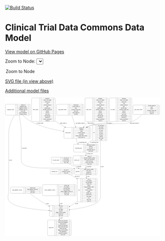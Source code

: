 <link rel='stylesheet' href="assets/style.css">
<link rel='stylesheet' href="https://unpkg.com/leaflet@1.5.1/dist/leaflet.css" integrity="sha512-xwE/Az9zrjBIphAcBb3F6JVqxf46+CDLwfLMHloNu6KEQCAWi6HcDUbeOfBIptF7tcCzusKFjFw2yuvEpDL9wQ==" crossorigin="">
<script type="text/javascript" src="https://code.jquery.com/jquery-3.2.1.min.js"></script>
<script type="text/javascript"  src="https://unpkg.com/leaflet@1.5.1/dist/leaflet.js"></script>
<script type="text/javascript" src="assets/actions.js"></script>

[![Build Status](https://travis-ci.org/CBIIT/ctdc-model.svg?branch=master)](https://travis-ci.org/CBIIT/ctdc-model)

# Clinical Trial Data Commons Data Model

[View model on GitHub Pages](https://cbiit.github.io/ctdc-model/)




Zoom to Node: <select id="node_select">
  <option value="">Zoom to Node</option>
</select>
<div id="model"></div>

<p>
<a href="./model-desc/ctdc-model.svg">SVG file (in view above)</a>
<p>
<a href="./model-desc">Additional model files</a>
<div id='graph' style='display:off;'>
<svg width="2277pt" height="2029pt"
 viewBox="0.00 0.00 2277.00 2029.00" xmlns="http://www.w3.org/2000/svg" xmlns:xlink="http://www.w3.org/1999/xlink">
<g id="graph0" class="graph" transform="scale(1 1) rotate(0) translate(4 2025)">
<title>Perl</title>
<polygon fill="#ffffff" stroke="transparent" points="-4,4 -4,-2025 2273,-2025 2273,4 -4,4"/>
<!-- case -->
<g id="node1" class="node">
<title>case</title>
<path fill="none" stroke="#000000" d="M1070.5,-495.5C1070.5,-495.5 1338.5,-495.5 1338.5,-495.5 1344.5,-495.5 1350.5,-501.5 1350.5,-507.5 1350.5,-507.5 1350.5,-828.5 1350.5,-828.5 1350.5,-834.5 1344.5,-840.5 1338.5,-840.5 1338.5,-840.5 1070.5,-840.5 1070.5,-840.5 1064.5,-840.5 1058.5,-834.5 1058.5,-828.5 1058.5,-828.5 1058.5,-507.5 1058.5,-507.5 1058.5,-501.5 1064.5,-495.5 1070.5,-495.5"/>
<text text-anchor="middle" x="1083" y="-664.3" font-family="Times,serif" font-size="14.00" fill="#000000">case</text>
<polyline fill="none" stroke="#000000" points="1107.5,-495.5 1107.5,-840.5 "/>
<text text-anchor="middle" x="1118" y="-664.3" font-family="Times,serif" font-size="14.00" fill="#000000"> </text>
<polyline fill="none" stroke="#000000" points="1128.5,-495.5 1128.5,-840.5 "/>
<text text-anchor="middle" x="1229" y="-825.3" font-family="Times,serif" font-size="14.00" fill="#000000">case_id</text>
<polyline fill="none" stroke="#000000" points="1128.5,-817.5 1329.5,-817.5 "/>
<text text-anchor="middle" x="1229" y="-802.3" font-family="Times,serif" font-size="14.00" fill="#000000">ctep_category</text>
<polyline fill="none" stroke="#000000" points="1128.5,-794.5 1329.5,-794.5 "/>
<text text-anchor="middle" x="1229" y="-779.3" font-family="Times,serif" font-size="14.00" fill="#000000">ctep_subcategory</text>
<polyline fill="none" stroke="#000000" points="1128.5,-771.5 1329.5,-771.5 "/>
<text text-anchor="middle" x="1229" y="-756.3" font-family="Times,serif" font-size="14.00" fill="#000000">current_step</text>
<polyline fill="none" stroke="#000000" points="1128.5,-748.5 1329.5,-748.5 "/>
<text text-anchor="middle" x="1229" y="-733.3" font-family="Times,serif" font-size="14.00" fill="#000000">disease</text>
<polyline fill="none" stroke="#000000" points="1128.5,-725.5 1329.5,-725.5 "/>
<text text-anchor="middle" x="1229" y="-710.3" font-family="Times,serif" font-size="14.00" fill="#000000">ecog_performance_status</text>
<polyline fill="none" stroke="#000000" points="1128.5,-702.5 1329.5,-702.5 "/>
<text text-anchor="middle" x="1229" y="-687.3" font-family="Times,serif" font-size="14.00" fill="#000000">ethnicity</text>
<polyline fill="none" stroke="#000000" points="1128.5,-679.5 1329.5,-679.5 "/>
<text text-anchor="middle" x="1229" y="-664.3" font-family="Times,serif" font-size="14.00" fill="#000000">extent_of_disease</text>
<polyline fill="none" stroke="#000000" points="1128.5,-656.5 1329.5,-656.5 "/>
<text text-anchor="middle" x="1229" y="-641.3" font-family="Times,serif" font-size="14.00" fill="#000000">gender</text>
<polyline fill="none" stroke="#000000" points="1128.5,-633.5 1329.5,-633.5 "/>
<text text-anchor="middle" x="1229" y="-618.3" font-family="Times,serif" font-size="14.00" fill="#000000">meddra_code</text>
<polyline fill="none" stroke="#000000" points="1128.5,-610.5 1329.5,-610.5 "/>
<text text-anchor="middle" x="1229" y="-595.3" font-family="Times,serif" font-size="14.00" fill="#000000">patient_status</text>
<polyline fill="none" stroke="#000000" points="1128.5,-587.5 1329.5,-587.5 "/>
<text text-anchor="middle" x="1229" y="-572.3" font-family="Times,serif" font-size="14.00" fill="#000000">prior_drugs</text>
<polyline fill="none" stroke="#000000" points="1128.5,-564.5 1329.5,-564.5 "/>
<text text-anchor="middle" x="1229" y="-549.3" font-family="Times,serif" font-size="14.00" fill="#000000">race</text>
<polyline fill="none" stroke="#000000" points="1128.5,-541.5 1329.5,-541.5 "/>
<text text-anchor="middle" x="1229" y="-526.3" font-family="Times,serif" font-size="14.00" fill="#000000">show_node</text>
<polyline fill="none" stroke="#000000" points="1128.5,-518.5 1329.5,-518.5 "/>
<text text-anchor="middle" x="1229" y="-503.3" font-family="Times,serif" font-size="14.00" fill="#000000">source_id</text>
<polyline fill="none" stroke="#000000" points="1329.5,-495.5 1329.5,-840.5 "/>
<text text-anchor="middle" x="1340" y="-664.3" font-family="Times,serif" font-size="14.00" fill="#000000"> </text>
</g>
<!-- arm -->
<g id="node11" class="node">
<title>arm</title>
<path fill="none" stroke="#000000" d="M661.5,-282.5C661.5,-282.5 925.5,-282.5 925.5,-282.5 931.5,-282.5 937.5,-288.5 937.5,-294.5 937.5,-294.5 937.5,-431.5 937.5,-431.5 937.5,-437.5 931.5,-443.5 925.5,-443.5 925.5,-443.5 661.5,-443.5 661.5,-443.5 655.5,-443.5 649.5,-437.5 649.5,-431.5 649.5,-431.5 649.5,-294.5 649.5,-294.5 649.5,-288.5 655.5,-282.5 661.5,-282.5"/>
<text text-anchor="middle" x="672" y="-359.3" font-family="Times,serif" font-size="14.00" fill="#000000">arm</text>
<polyline fill="none" stroke="#000000" points="694.5,-282.5 694.5,-443.5 "/>
<text text-anchor="middle" x="705" y="-359.3" font-family="Times,serif" font-size="14.00" fill="#000000"> </text>
<polyline fill="none" stroke="#000000" points="715.5,-282.5 715.5,-443.5 "/>
<text text-anchor="middle" x="816" y="-428.3" font-family="Times,serif" font-size="14.00" fill="#000000">arm_drug</text>
<polyline fill="none" stroke="#000000" points="715.5,-420.5 916.5,-420.5 "/>
<text text-anchor="middle" x="816" y="-405.3" font-family="Times,serif" font-size="14.00" fill="#000000">arm_id</text>
<polyline fill="none" stroke="#000000" points="715.5,-397.5 916.5,-397.5 "/>
<text text-anchor="middle" x="816" y="-382.3" font-family="Times,serif" font-size="14.00" fill="#000000">arm_target</text>
<polyline fill="none" stroke="#000000" points="715.5,-374.5 916.5,-374.5 "/>
<text text-anchor="middle" x="816" y="-359.3" font-family="Times,serif" font-size="14.00" fill="#000000">arm_title</text>
<polyline fill="none" stroke="#000000" points="715.5,-351.5 916.5,-351.5 "/>
<text text-anchor="middle" x="816" y="-336.3" font-family="Times,serif" font-size="14.00" fill="#000000">dbgap_accession_number</text>
<polyline fill="none" stroke="#000000" points="715.5,-328.5 916.5,-328.5 "/>
<text text-anchor="middle" x="816" y="-313.3" font-family="Times,serif" font-size="14.00" fill="#000000">pubmed_id</text>
<polyline fill="none" stroke="#000000" points="715.5,-305.5 916.5,-305.5 "/>
<text text-anchor="middle" x="816" y="-290.3" font-family="Times,serif" font-size="14.00" fill="#000000">show_node</text>
<polyline fill="none" stroke="#000000" points="916.5,-282.5 916.5,-443.5 "/>
<text text-anchor="middle" x="927" y="-359.3" font-family="Times,serif" font-size="14.00" fill="#000000"> </text>
</g>
<!-- case&#45;&gt;arm -->
<g id="edge15" class="edge">
<title>case&#45;&gt;arm</title>
<path fill="none" stroke="#000000" d="M1058.0643,-502.6168C1054.8909,-500.0131 1051.7015,-497.4711 1048.5,-495 1017.4864,-471.0619 981.4825,-449.3812 946.475,-430.8279"/>
<polygon fill="#000000" stroke="#000000" points="948.0823,-427.7187 937.5999,-426.1789 944.8341,-433.9195 948.0823,-427.7187"/>
<text text-anchor="middle" x="1047.5" y="-465.8" font-family="Times,serif" font-size="14.00" fill="#000000">of_arm</text>
</g>
<!-- gene_fusion_variant -->
<g id="node2" class="node">
<title>gene_fusion_variant</title>
<path fill="none" stroke="#000000" d="M1890,-1779C1890,-1779 2257,-1779 2257,-1779 2263,-1779 2269,-1785 2269,-1791 2269,-1791 2269,-1905 2269,-1905 2269,-1911 2263,-1917 2257,-1917 2257,-1917 1890,-1917 1890,-1917 1884,-1917 1878,-1911 1878,-1905 1878,-1905 1878,-1791 1878,-1791 1878,-1785 1884,-1779 1890,-1779"/>
<text text-anchor="middle" x="1958.5" y="-1844.3" font-family="Times,serif" font-size="14.00" fill="#000000">gene_fusion_variant</text>
<polyline fill="none" stroke="#000000" points="2039,-1779 2039,-1917 "/>
<text text-anchor="middle" x="2049.5" y="-1844.3" font-family="Times,serif" font-size="14.00" fill="#000000"> </text>
<polyline fill="none" stroke="#000000" points="2060,-1779 2060,-1917 "/>
<text text-anchor="middle" x="2154" y="-1901.8" font-family="Times,serif" font-size="14.00" fill="#000000">external_variant_id</text>
<polyline fill="none" stroke="#000000" points="2060,-1894 2248,-1894 "/>
<text text-anchor="middle" x="2154" y="-1878.8" font-family="Times,serif" font-size="14.00" fill="#000000">gene1</text>
<polyline fill="none" stroke="#000000" points="2060,-1871 2248,-1871 "/>
<text text-anchor="middle" x="2154" y="-1855.8" font-family="Times,serif" font-size="14.00" fill="#000000">gene2</text>
<polyline fill="none" stroke="#000000" points="2060,-1848 2248,-1848 "/>
<text text-anchor="middle" x="2154" y="-1832.8" font-family="Times,serif" font-size="14.00" fill="#000000">oncomine_variant_class</text>
<polyline fill="none" stroke="#000000" points="2060,-1825 2248,-1825 "/>
<text text-anchor="middle" x="2154" y="-1809.8" font-family="Times,serif" font-size="14.00" fill="#000000">show_node</text>
<polyline fill="none" stroke="#000000" points="2060,-1802 2248,-1802 "/>
<text text-anchor="middle" x="2154" y="-1786.8" font-family="Times,serif" font-size="14.00" fill="#000000">variant_id</text>
<polyline fill="none" stroke="#000000" points="2248,-1779 2248,-1917 "/>
<text text-anchor="middle" x="2258.5" y="-1844.3" font-family="Times,serif" font-size="14.00" fill="#000000"> </text>
</g>
<!-- variant_report -->
<g id="node9" class="node">
<title>variant_report</title>
<path fill="none" stroke="#000000" d="M872.5,-1428C872.5,-1428 1244.5,-1428 1244.5,-1428 1250.5,-1428 1256.5,-1434 1256.5,-1440 1256.5,-1440 1256.5,-1577 1256.5,-1577 1256.5,-1583 1250.5,-1589 1244.5,-1589 1244.5,-1589 872.5,-1589 872.5,-1589 866.5,-1589 860.5,-1583 860.5,-1577 860.5,-1577 860.5,-1440 860.5,-1440 860.5,-1434 866.5,-1428 872.5,-1428"/>
<text text-anchor="middle" x="920.5" y="-1504.8" font-family="Times,serif" font-size="14.00" fill="#000000">variant_report</text>
<polyline fill="none" stroke="#000000" points="980.5,-1428 980.5,-1589 "/>
<text text-anchor="middle" x="991" y="-1504.8" font-family="Times,serif" font-size="14.00" fill="#000000"> </text>
<polyline fill="none" stroke="#000000" points="1001.5,-1428 1001.5,-1589 "/>
<text text-anchor="middle" x="1118.5" y="-1573.8" font-family="Times,serif" font-size="14.00" fill="#000000">analysis_id</text>
<polyline fill="none" stroke="#000000" points="1001.5,-1566 1235.5,-1566 "/>
<text text-anchor="middle" x="1118.5" y="-1550.8" font-family="Times,serif" font-size="14.00" fill="#000000">cellularity</text>
<polyline fill="none" stroke="#000000" points="1001.5,-1543 1235.5,-1543 "/>
<text text-anchor="middle" x="1118.5" y="-1527.8" font-family="Times,serif" font-size="14.00" fill="#000000">mapd</text>
<polyline fill="none" stroke="#000000" points="1001.5,-1520 1235.5,-1520 "/>
<text text-anchor="middle" x="1118.5" y="-1504.8" font-family="Times,serif" font-size="14.00" fill="#000000">reference_genome</text>
<polyline fill="none" stroke="#000000" points="1001.5,-1497 1235.5,-1497 "/>
<text text-anchor="middle" x="1118.5" y="-1481.8" font-family="Times,serif" font-size="14.00" fill="#000000">show_node</text>
<polyline fill="none" stroke="#000000" points="1001.5,-1474 1235.5,-1474 "/>
<text text-anchor="middle" x="1118.5" y="-1458.8" font-family="Times,serif" font-size="14.00" fill="#000000">torrent_variant_caller_version</text>
<polyline fill="none" stroke="#000000" points="1001.5,-1451 1235.5,-1451 "/>
<text text-anchor="middle" x="1118.5" y="-1435.8" font-family="Times,serif" font-size="14.00" fill="#000000">variant_report_id</text>
<polyline fill="none" stroke="#000000" points="1235.5,-1428 1235.5,-1589 "/>
<text text-anchor="middle" x="1246" y="-1504.8" font-family="Times,serif" font-size="14.00" fill="#000000"> </text>
</g>
<!-- gene_fusion_variant&#45;&gt;variant_report -->
<g id="edge18" class="edge">
<title>gene_fusion_variant&#45;&gt;variant_report</title>
<path fill="none" stroke="#000000" d="M2011.5873,-1778.822C1974.0539,-1741.592 1922.9906,-1698.5871 1868.5,-1675 1752.2901,-1624.6968 1711.6496,-1653.02 1585.5,-1642 1516.9779,-1636.0142 1342.7413,-1642.5256 1276.5,-1624 1250.1414,-1616.6283 1223.3585,-1605.7401 1198.0056,-1593.5503"/>
<polygon fill="#000000" stroke="#000000" points="1199.2529,-1590.2639 1188.7331,-1589.0045 1196.1715,-1596.5492 1199.2529,-1590.2639"/>
<text text-anchor="middle" x="1900.5" y="-1645.8" font-family="Times,serif" font-size="14.00" fill="#000000">gene_fusion_variant_of</text>
</g>
<!-- metastatic_site -->
<g id="node3" class="node">
<title>metastatic_site</title>
<path fill="none" stroke="#000000" d="M671.5,-904C671.5,-904 989.5,-904 989.5,-904 995.5,-904 1001.5,-910 1001.5,-916 1001.5,-916 1001.5,-961 1001.5,-961 1001.5,-967 995.5,-973 989.5,-973 989.5,-973 671.5,-973 671.5,-973 665.5,-973 659.5,-967 659.5,-961 659.5,-961 659.5,-916 659.5,-916 659.5,-910 665.5,-904 671.5,-904"/>
<text text-anchor="middle" x="723" y="-934.8" font-family="Times,serif" font-size="14.00" fill="#000000">metastatic_site</text>
<polyline fill="none" stroke="#000000" points="786.5,-904 786.5,-973 "/>
<text text-anchor="middle" x="797" y="-934.8" font-family="Times,serif" font-size="14.00" fill="#000000"> </text>
<polyline fill="none" stroke="#000000" points="807.5,-904 807.5,-973 "/>
<text text-anchor="middle" x="894" y="-957.8" font-family="Times,serif" font-size="14.00" fill="#000000">met_site_id</text>
<polyline fill="none" stroke="#000000" points="807.5,-950 980.5,-950 "/>
<text text-anchor="middle" x="894" y="-934.8" font-family="Times,serif" font-size="14.00" fill="#000000">metastatic_site_name</text>
<polyline fill="none" stroke="#000000" points="807.5,-927 980.5,-927 "/>
<text text-anchor="middle" x="894" y="-911.8" font-family="Times,serif" font-size="14.00" fill="#000000">show_node</text>
<polyline fill="none" stroke="#000000" points="980.5,-904 980.5,-973 "/>
<text text-anchor="middle" x="991" y="-934.8" font-family="Times,serif" font-size="14.00" fill="#000000"> </text>
</g>
<!-- metastatic_site&#45;&gt;case -->
<g id="edge4" class="edge">
<title>metastatic_site&#45;&gt;case</title>
<path fill="none" stroke="#000000" d="M930.7176,-903.9287C969.4734,-888.0076 1012.9578,-866.8487 1048.5,-841 1049.0111,-840.6283 1049.5217,-840.2547 1050.0319,-839.8793"/>
<polygon fill="#000000" stroke="#000000" points="1052.4052,-842.472 1058.2561,-833.6392 1048.1741,-836.8955 1052.4052,-842.472"/>
<text text-anchor="middle" x="1057" y="-862.8" font-family="Times,serif" font-size="14.00" fill="#000000">met_site_of</text>
</g>
<!-- drug_eligibility_criterion -->
<g id="node4" class="node">
<title>drug_eligibility_criterion</title>
<path fill="none" stroke="#000000" d="M88,-622C88,-622 517,-622 517,-622 523,-622 529,-628 529,-634 529,-634 529,-702 529,-702 529,-708 523,-714 517,-714 517,-714 88,-714 88,-714 82,-714 76,-708 76,-702 76,-702 76,-634 76,-634 76,-628 82,-622 88,-622"/>
<text text-anchor="middle" x="173.5" y="-664.3" font-family="Times,serif" font-size="14.00" fill="#000000">drug_eligibility_criterion</text>
<polyline fill="none" stroke="#000000" points="271,-622 271,-714 "/>
<text text-anchor="middle" x="281.5" y="-664.3" font-family="Times,serif" font-size="14.00" fill="#000000"> </text>
<polyline fill="none" stroke="#000000" points="292,-622 292,-714 "/>
<text text-anchor="middle" x="400" y="-698.8" font-family="Times,serif" font-size="14.00" fill="#000000">criterion_type</text>
<polyline fill="none" stroke="#000000" points="292,-691 508,-691 "/>
<text text-anchor="middle" x="400" y="-675.8" font-family="Times,serif" font-size="14.00" fill="#000000">drug_eligibility_criterion_id</text>
<polyline fill="none" stroke="#000000" points="292,-668 508,-668 "/>
<text text-anchor="middle" x="400" y="-652.8" font-family="Times,serif" font-size="14.00" fill="#000000">drug_name</text>
<polyline fill="none" stroke="#000000" points="292,-645 508,-645 "/>
<text text-anchor="middle" x="400" y="-629.8" font-family="Times,serif" font-size="14.00" fill="#000000">show_node</text>
<polyline fill="none" stroke="#000000" points="508,-622 508,-714 "/>
<text text-anchor="middle" x="518.5" y="-664.3" font-family="Times,serif" font-size="14.00" fill="#000000"> </text>
</g>
<!-- drug_eligibility_criterion&#45;&gt;arm -->
<g id="edge13" class="edge">
<title>drug_eligibility_criterion&#45;&gt;arm</title>
<path fill="none" stroke="#000000" d="M359.6132,-621.9727C406.126,-585.4784 474.2185,-534.2638 537.5,-495 569.9716,-474.8526 605.8695,-454.971 640.2544,-436.9918"/>
<polygon fill="#000000" stroke="#000000" points="642.1756,-439.9378 649.4327,-432.2186 638.9458,-433.7274 642.1756,-439.9378"/>
<text text-anchor="middle" x="617.5" y="-465.8" font-family="Times,serif" font-size="14.00" fill="#000000">of_arm</text>
</g>
<!-- disease_eligibility_criterion -->
<g id="node5" class="node">
<title>disease_eligibility_criterion</title>
<path fill="none" stroke="#000000" d="M559,-587.5C559,-587.5 1028,-587.5 1028,-587.5 1034,-587.5 1040,-593.5 1040,-599.5 1040,-599.5 1040,-736.5 1040,-736.5 1040,-742.5 1034,-748.5 1028,-748.5 1028,-748.5 559,-748.5 559,-748.5 553,-748.5 547,-742.5 547,-736.5 547,-736.5 547,-599.5 547,-599.5 547,-593.5 553,-587.5 559,-587.5"/>
<text text-anchor="middle" x="654.5" y="-664.3" font-family="Times,serif" font-size="14.00" fill="#000000">disease_eligibility_criterion</text>
<polyline fill="none" stroke="#000000" points="762,-587.5 762,-748.5 "/>
<text text-anchor="middle" x="772.5" y="-664.3" font-family="Times,serif" font-size="14.00" fill="#000000"> </text>
<polyline fill="none" stroke="#000000" points="783,-587.5 783,-748.5 "/>
<text text-anchor="middle" x="901" y="-733.3" font-family="Times,serif" font-size="14.00" fill="#000000">criterion_type</text>
<polyline fill="none" stroke="#000000" points="783,-725.5 1019,-725.5 "/>
<text text-anchor="middle" x="901" y="-710.3" font-family="Times,serif" font-size="14.00" fill="#000000">ctep_category</text>
<polyline fill="none" stroke="#000000" points="783,-702.5 1019,-702.5 "/>
<text text-anchor="middle" x="901" y="-687.3" font-family="Times,serif" font-size="14.00" fill="#000000">ctep_short_name</text>
<polyline fill="none" stroke="#000000" points="783,-679.5 1019,-679.5 "/>
<text text-anchor="middle" x="901" y="-664.3" font-family="Times,serif" font-size="14.00" fill="#000000">ctep_subcategory</text>
<polyline fill="none" stroke="#000000" points="783,-656.5 1019,-656.5 "/>
<text text-anchor="middle" x="901" y="-641.3" font-family="Times,serif" font-size="14.00" fill="#000000">disease_eligibility_criterion_id</text>
<polyline fill="none" stroke="#000000" points="783,-633.5 1019,-633.5 "/>
<text text-anchor="middle" x="901" y="-618.3" font-family="Times,serif" font-size="14.00" fill="#000000">meddra_code</text>
<polyline fill="none" stroke="#000000" points="783,-610.5 1019,-610.5 "/>
<text text-anchor="middle" x="901" y="-595.3" font-family="Times,serif" font-size="14.00" fill="#000000">show_node</text>
<polyline fill="none" stroke="#000000" points="1019,-587.5 1019,-748.5 "/>
<text text-anchor="middle" x="1029.5" y="-664.3" font-family="Times,serif" font-size="14.00" fill="#000000"> </text>
</g>
<!-- disease_eligibility_criterion&#45;&gt;arm -->
<g id="edge14" class="edge">
<title>disease_eligibility_criterion&#45;&gt;arm</title>
<path fill="none" stroke="#000000" d="M793.5,-587.4659C793.5,-546.3731 793.5,-496.2348 793.5,-453.7759"/>
<polygon fill="#000000" stroke="#000000" points="797.0001,-453.7209 793.5,-443.7209 790.0001,-453.721 797.0001,-453.7209"/>
<text text-anchor="middle" x="818.5" y="-465.8" font-family="Times,serif" font-size="14.00" fill="#000000">of_arm</text>
</g>
<!-- assignment_report -->
<g id="node6" class="node">
<title>assignment_report</title>
<path fill="none" stroke="#000000" d="M12,-1767.5C12,-1767.5 355,-1767.5 355,-1767.5 361,-1767.5 367,-1773.5 367,-1779.5 367,-1779.5 367,-1916.5 367,-1916.5 367,-1922.5 361,-1928.5 355,-1928.5 355,-1928.5 12,-1928.5 12,-1928.5 6,-1928.5 0,-1922.5 0,-1916.5 0,-1916.5 0,-1779.5 0,-1779.5 0,-1773.5 6,-1767.5 12,-1767.5"/>
<text text-anchor="middle" x="76" y="-1844.3" font-family="Times,serif" font-size="14.00" fill="#000000">assignment_report</text>
<polyline fill="none" stroke="#000000" points="152,-1767.5 152,-1928.5 "/>
<text text-anchor="middle" x="162.5" y="-1844.3" font-family="Times,serif" font-size="14.00" fill="#000000"> </text>
<polyline fill="none" stroke="#000000" points="173,-1767.5 173,-1928.5 "/>
<text text-anchor="middle" x="259.5" y="-1913.3" font-family="Times,serif" font-size="14.00" fill="#000000">analysis_id</text>
<polyline fill="none" stroke="#000000" points="173,-1905.5 346,-1905.5 "/>
<text text-anchor="middle" x="259.5" y="-1890.3" font-family="Times,serif" font-size="14.00" fill="#000000">assignment_logic</text>
<polyline fill="none" stroke="#000000" points="173,-1882.5 346,-1882.5 "/>
<text text-anchor="middle" x="259.5" y="-1867.3" font-family="Times,serif" font-size="14.00" fill="#000000">assignment_outcome</text>
<polyline fill="none" stroke="#000000" points="173,-1859.5 346,-1859.5 "/>
<text text-anchor="middle" x="259.5" y="-1844.3" font-family="Times,serif" font-size="14.00" fill="#000000">assignment_report_id</text>
<polyline fill="none" stroke="#000000" points="173,-1836.5 346,-1836.5 "/>
<text text-anchor="middle" x="259.5" y="-1821.3" font-family="Times,serif" font-size="14.00" fill="#000000">show_node</text>
<polyline fill="none" stroke="#000000" points="173,-1813.5 346,-1813.5 "/>
<text text-anchor="middle" x="259.5" y="-1798.3" font-family="Times,serif" font-size="14.00" fill="#000000">step_at_assignment</text>
<polyline fill="none" stroke="#000000" points="173,-1790.5 346,-1790.5 "/>
<text text-anchor="middle" x="259.5" y="-1775.3" font-family="Times,serif" font-size="14.00" fill="#000000">treatment_outcome</text>
<polyline fill="none" stroke="#000000" points="346,-1767.5 346,-1928.5 "/>
<text text-anchor="middle" x="356.5" y="-1844.3" font-family="Times,serif" font-size="14.00" fill="#000000"> </text>
</g>
<!-- assignment_report&#45;&gt;variant_report -->
<g id="edge20" class="edge">
<title>assignment_report&#45;&gt;variant_report</title>
<path fill="none" stroke="#000000" d="M256.1332,-1767.23C289.7831,-1734.2308 332.1167,-1698.3966 376.5,-1675 524.5642,-1596.9483 710.0317,-1554.7233 850.1648,-1532.3481"/>
<polygon fill="#000000" stroke="#000000" points="850.8414,-1535.7847 860.1749,-1530.7711 849.752,-1528.87 850.8414,-1535.7847"/>
<text text-anchor="middle" x="508" y="-1645.8" font-family="Times,serif" font-size="14.00" fill="#000000">of_variant_report</text>
</g>
<!-- assignment_report&#45;&gt;arm -->
<g id="edge16" class="edge">
<title>assignment_report&#45;&gt;arm</title>
<path fill="none" stroke="#000000" d="M131.4986,-1767.4972C93.4685,-1700.8449 48.5,-1602.2177 48.5,-1508.5 48.5,-1508.5 48.5,-1508.5 48.5,-668 48.5,-590.696 13.9522,-551.6977 66.5,-495 142.1533,-413.372 449.2554,-381.7562 639.2906,-369.8572"/>
<polygon fill="#000000" stroke="#000000" points="639.6104,-373.3442 649.3768,-369.2372 639.1809,-366.3574 639.6104,-373.3442"/>
<text text-anchor="middle" x="73.5" y="-1101.8" font-family="Times,serif" font-size="14.00" fill="#000000">of_arm</text>
</g>
<!-- specimen -->
<g id="node14" class="node">
<title>specimen</title>
<path fill="none" stroke="#000000" d="M1031.5,-892.5C1031.5,-892.5 1335.5,-892.5 1335.5,-892.5 1341.5,-892.5 1347.5,-898.5 1347.5,-904.5 1347.5,-904.5 1347.5,-972.5 1347.5,-972.5 1347.5,-978.5 1341.5,-984.5 1335.5,-984.5 1335.5,-984.5 1031.5,-984.5 1031.5,-984.5 1025.5,-984.5 1019.5,-978.5 1019.5,-972.5 1019.5,-972.5 1019.5,-904.5 1019.5,-904.5 1019.5,-898.5 1025.5,-892.5 1031.5,-892.5"/>
<text text-anchor="middle" x="1062" y="-934.8" font-family="Times,serif" font-size="14.00" fill="#000000">specimen</text>
<polyline fill="none" stroke="#000000" points="1104.5,-892.5 1104.5,-984.5 "/>
<text text-anchor="middle" x="1115" y="-934.8" font-family="Times,serif" font-size="14.00" fill="#000000"> </text>
<polyline fill="none" stroke="#000000" points="1125.5,-892.5 1125.5,-984.5 "/>
<text text-anchor="middle" x="1226" y="-969.3" font-family="Times,serif" font-size="14.00" fill="#000000">biopsy_sequence_number</text>
<polyline fill="none" stroke="#000000" points="1125.5,-961.5 1326.5,-961.5 "/>
<text text-anchor="middle" x="1226" y="-946.3" font-family="Times,serif" font-size="14.00" fill="#000000">show_node</text>
<polyline fill="none" stroke="#000000" points="1125.5,-938.5 1326.5,-938.5 "/>
<text text-anchor="middle" x="1226" y="-923.3" font-family="Times,serif" font-size="14.00" fill="#000000">specimen_id</text>
<polyline fill="none" stroke="#000000" points="1125.5,-915.5 1326.5,-915.5 "/>
<text text-anchor="middle" x="1226" y="-900.3" font-family="Times,serif" font-size="14.00" fill="#000000">specimen_type</text>
<polyline fill="none" stroke="#000000" points="1326.5,-892.5 1326.5,-984.5 "/>
<text text-anchor="middle" x="1337" y="-934.8" font-family="Times,serif" font-size="14.00" fill="#000000"> </text>
</g>
<!-- assignment_report&#45;&gt;specimen -->
<g id="edge1" class="edge">
<title>assignment_report&#45;&gt;specimen</title>
<path fill="none" stroke="#000000" d="M201.8155,-1767.185C215.7332,-1698.6951 232.5,-1597.6787 232.5,-1508.5 232.5,-1508.5 232.5,-1508.5 232.5,-1105.5 232.5,-933.625 818.0594,-1017.4754 1009.3593,-984.9995"/>
<polygon fill="#000000" stroke="#000000" points="1010.0618,-988.4288 1019.2436,-983.1424 1008.7692,-981.5492 1010.0618,-988.4288"/>
<text text-anchor="middle" x="277.5" y="-1280.3" font-family="Times,serif" font-size="14.00" fill="#000000">of_specimen</text>
</g>
<!-- delins_variant -->
<g id="node7" class="node">
<title>delins_variant</title>
<path fill="none" stroke="#000000" d="M397.5,-1675.5C397.5,-1675.5 721.5,-1675.5 721.5,-1675.5 727.5,-1675.5 733.5,-1681.5 733.5,-1687.5 733.5,-1687.5 733.5,-2008.5 733.5,-2008.5 733.5,-2014.5 727.5,-2020.5 721.5,-2020.5 721.5,-2020.5 397.5,-2020.5 397.5,-2020.5 391.5,-2020.5 385.5,-2014.5 385.5,-2008.5 385.5,-2008.5 385.5,-1687.5 385.5,-1687.5 385.5,-1681.5 391.5,-1675.5 397.5,-1675.5"/>
<text text-anchor="middle" x="444.5" y="-1844.3" font-family="Times,serif" font-size="14.00" fill="#000000">delins_variant</text>
<polyline fill="none" stroke="#000000" points="503.5,-1675.5 503.5,-2020.5 "/>
<text text-anchor="middle" x="514" y="-1844.3" font-family="Times,serif" font-size="14.00" fill="#000000"> </text>
<polyline fill="none" stroke="#000000" points="524.5,-1675.5 524.5,-2020.5 "/>
<text text-anchor="middle" x="618.5" y="-2005.3" font-family="Times,serif" font-size="14.00" fill="#000000">alternative</text>
<polyline fill="none" stroke="#000000" points="524.5,-1997.5 712.5,-1997.5 "/>
<text text-anchor="middle" x="618.5" y="-1982.3" font-family="Times,serif" font-size="14.00" fill="#000000">amino_acid_change</text>
<polyline fill="none" stroke="#000000" points="524.5,-1974.5 712.5,-1974.5 "/>
<text text-anchor="middle" x="618.5" y="-1959.3" font-family="Times,serif" font-size="14.00" fill="#000000">chromosome</text>
<polyline fill="none" stroke="#000000" points="524.5,-1951.5 712.5,-1951.5 "/>
<text text-anchor="middle" x="618.5" y="-1936.3" font-family="Times,serif" font-size="14.00" fill="#000000">exon</text>
<polyline fill="none" stroke="#000000" points="524.5,-1928.5 712.5,-1928.5 "/>
<text text-anchor="middle" x="618.5" y="-1913.3" font-family="Times,serif" font-size="14.00" fill="#000000">external_variant_id</text>
<polyline fill="none" stroke="#000000" points="524.5,-1905.5 712.5,-1905.5 "/>
<text text-anchor="middle" x="618.5" y="-1890.3" font-family="Times,serif" font-size="14.00" fill="#000000">gene</text>
<polyline fill="none" stroke="#000000" points="524.5,-1882.5 712.5,-1882.5 "/>
<text text-anchor="middle" x="618.5" y="-1867.3" font-family="Times,serif" font-size="14.00" fill="#000000">genomic_hgvs</text>
<polyline fill="none" stroke="#000000" points="524.5,-1859.5 712.5,-1859.5 "/>
<text text-anchor="middle" x="618.5" y="-1844.3" font-family="Times,serif" font-size="14.00" fill="#000000">oncomine_variant_class</text>
<polyline fill="none" stroke="#000000" points="524.5,-1836.5 712.5,-1836.5 "/>
<text text-anchor="middle" x="618.5" y="-1821.3" font-family="Times,serif" font-size="14.00" fill="#000000">position</text>
<polyline fill="none" stroke="#000000" points="524.5,-1813.5 712.5,-1813.5 "/>
<text text-anchor="middle" x="618.5" y="-1798.3" font-family="Times,serif" font-size="14.00" fill="#000000">reference</text>
<polyline fill="none" stroke="#000000" points="524.5,-1790.5 712.5,-1790.5 "/>
<text text-anchor="middle" x="618.5" y="-1775.3" font-family="Times,serif" font-size="14.00" fill="#000000">show_node</text>
<polyline fill="none" stroke="#000000" points="524.5,-1767.5 712.5,-1767.5 "/>
<text text-anchor="middle" x="618.5" y="-1752.3" font-family="Times,serif" font-size="14.00" fill="#000000">transcript_hgvs</text>
<polyline fill="none" stroke="#000000" points="524.5,-1744.5 712.5,-1744.5 "/>
<text text-anchor="middle" x="618.5" y="-1729.3" font-family="Times,serif" font-size="14.00" fill="#000000">transcript_id</text>
<polyline fill="none" stroke="#000000" points="524.5,-1721.5 712.5,-1721.5 "/>
<text text-anchor="middle" x="618.5" y="-1706.3" font-family="Times,serif" font-size="14.00" fill="#000000">variant_classification</text>
<polyline fill="none" stroke="#000000" points="524.5,-1698.5 712.5,-1698.5 "/>
<text text-anchor="middle" x="618.5" y="-1683.3" font-family="Times,serif" font-size="14.00" fill="#000000">variant_id</text>
<polyline fill="none" stroke="#000000" points="712.5,-1675.5 712.5,-2020.5 "/>
<text text-anchor="middle" x="723" y="-1844.3" font-family="Times,serif" font-size="14.00" fill="#000000"> </text>
</g>
<!-- delins_variant&#45;&gt;variant_report -->
<g id="edge12" class="edge">
<title>delins_variant&#45;&gt;variant_report</title>
<path fill="none" stroke="#000000" d="M733.7004,-1681.4253C736.6325,-1679.2425 739.5668,-1677.0991 742.5,-1675 783.7489,-1645.4819 830.8995,-1617.8286 875.969,-1593.862"/>
<polygon fill="#000000" stroke="#000000" points="877.7441,-1596.8827 884.9528,-1589.1184 874.4755,-1590.6926 877.7441,-1596.8827"/>
<text text-anchor="middle" x="853" y="-1645.8" font-family="Times,serif" font-size="14.00" fill="#000000">delins_variant_of</text>
</g>
<!-- ihc_assay_report -->
<g id="node8" class="node">
<title>ihc_assay_report</title>
<path fill="none" stroke="#000000" d="M687,-1059.5C687,-1059.5 966,-1059.5 966,-1059.5 972,-1059.5 978,-1065.5 978,-1071.5 978,-1071.5 978,-1139.5 978,-1139.5 978,-1145.5 972,-1151.5 966,-1151.5 966,-1151.5 687,-1151.5 687,-1151.5 681,-1151.5 675,-1145.5 675,-1139.5 675,-1139.5 675,-1071.5 675,-1071.5 675,-1065.5 681,-1059.5 687,-1059.5"/>
<text text-anchor="middle" x="744" y="-1101.8" font-family="Times,serif" font-size="14.00" fill="#000000">ihc_assay_report</text>
<polyline fill="none" stroke="#000000" points="813,-1059.5 813,-1151.5 "/>
<text text-anchor="middle" x="823.5" y="-1101.8" font-family="Times,serif" font-size="14.00" fill="#000000"> </text>
<polyline fill="none" stroke="#000000" points="834,-1059.5 834,-1151.5 "/>
<text text-anchor="middle" x="895.5" y="-1136.3" font-family="Times,serif" font-size="14.00" fill="#000000">ihc_assay_id</text>
<polyline fill="none" stroke="#000000" points="834,-1128.5 957,-1128.5 "/>
<text text-anchor="middle" x="895.5" y="-1113.3" font-family="Times,serif" font-size="14.00" fill="#000000">ihc_test_gene</text>
<polyline fill="none" stroke="#000000" points="834,-1105.5 957,-1105.5 "/>
<text text-anchor="middle" x="895.5" y="-1090.3" font-family="Times,serif" font-size="14.00" fill="#000000">ihc_test_result</text>
<polyline fill="none" stroke="#000000" points="834,-1082.5 957,-1082.5 "/>
<text text-anchor="middle" x="895.5" y="-1067.3" font-family="Times,serif" font-size="14.00" fill="#000000">show_node</text>
<polyline fill="none" stroke="#000000" points="957,-1059.5 957,-1151.5 "/>
<text text-anchor="middle" x="967.5" y="-1101.8" font-family="Times,serif" font-size="14.00" fill="#000000"> </text>
</g>
<!-- ihc_assay_report&#45;&gt;specimen -->
<g id="edge2" class="edge">
<title>ihc_assay_report&#45;&gt;specimen</title>
<path fill="none" stroke="#000000" d="M924.9969,-1059.4244C971.8214,-1037.5205 1027.9067,-1011.2845 1075.8513,-988.8567"/>
<polygon fill="#000000" stroke="#000000" points="1077.4403,-991.9775 1085.0152,-984.5699 1074.4742,-985.6369 1077.4403,-991.9775"/>
<text text-anchor="middle" x="1081.5" y="-1006.8" font-family="Times,serif" font-size="14.00" fill="#000000">of_specimen</text>
</g>
<!-- sequencing_assay -->
<g id="node17" class="node">
<title>sequencing_assay</title>
<path fill="none" stroke="#000000" d="M1015,-1226.5C1015,-1226.5 1352,-1226.5 1352,-1226.5 1358,-1226.5 1364,-1232.5 1364,-1238.5 1364,-1238.5 1364,-1329.5 1364,-1329.5 1364,-1335.5 1358,-1341.5 1352,-1341.5 1352,-1341.5 1015,-1341.5 1015,-1341.5 1009,-1341.5 1003,-1335.5 1003,-1329.5 1003,-1329.5 1003,-1238.5 1003,-1238.5 1003,-1232.5 1009,-1226.5 1015,-1226.5"/>
<text text-anchor="middle" x="1076" y="-1280.3" font-family="Times,serif" font-size="14.00" fill="#000000">sequencing_assay</text>
<polyline fill="none" stroke="#000000" points="1149,-1226.5 1149,-1341.5 "/>
<text text-anchor="middle" x="1159.5" y="-1280.3" font-family="Times,serif" font-size="14.00" fill="#000000"> </text>
<polyline fill="none" stroke="#000000" points="1170,-1226.5 1170,-1341.5 "/>
<text text-anchor="middle" x="1256.5" y="-1326.3" font-family="Times,serif" font-size="14.00" fill="#000000">experimental_method</text>
<polyline fill="none" stroke="#000000" points="1170,-1318.5 1343,-1318.5 "/>
<text text-anchor="middle" x="1256.5" y="-1303.3" font-family="Times,serif" font-size="14.00" fill="#000000">platform</text>
<polyline fill="none" stroke="#000000" points="1170,-1295.5 1343,-1295.5 "/>
<text text-anchor="middle" x="1256.5" y="-1280.3" font-family="Times,serif" font-size="14.00" fill="#000000">qc_result</text>
<polyline fill="none" stroke="#000000" points="1170,-1272.5 1343,-1272.5 "/>
<text text-anchor="middle" x="1256.5" y="-1257.3" font-family="Times,serif" font-size="14.00" fill="#000000">sequencing_assay_id</text>
<polyline fill="none" stroke="#000000" points="1170,-1249.5 1343,-1249.5 "/>
<text text-anchor="middle" x="1256.5" y="-1234.3" font-family="Times,serif" font-size="14.00" fill="#000000">show_node</text>
<polyline fill="none" stroke="#000000" points="1343,-1226.5 1343,-1341.5 "/>
<text text-anchor="middle" x="1353.5" y="-1280.3" font-family="Times,serif" font-size="14.00" fill="#000000"> </text>
</g>
<!-- variant_report&#45;&gt;sequencing_assay -->
<g id="edge11" class="edge">
<title>variant_report&#45;&gt;sequencing_assay</title>
<path fill="none" stroke="#000000" d="M1044.8295,-1427.6466C1044.5854,-1404.5603 1048.0949,-1380.2072 1059.5,-1360 1061.5361,-1356.3924 1063.8206,-1352.9351 1066.3131,-1349.6236"/>
<polygon fill="#000000" stroke="#000000" points="1069.2088,-1351.6156 1072.9147,-1341.69 1063.828,-1347.1382 1069.2088,-1351.6156"/>
<text text-anchor="middle" x="1135" y="-1363.8" font-family="Times,serif" font-size="14.00" fill="#000000">of_sequencing_assay</text>
</g>
<!-- copy_number_variant -->
<g id="node10" class="node">
<title>copy_number_variant</title>
<path fill="none" stroke="#000000" d="M763.5,-1767.5C763.5,-1767.5 1141.5,-1767.5 1141.5,-1767.5 1147.5,-1767.5 1153.5,-1773.5 1153.5,-1779.5 1153.5,-1779.5 1153.5,-1916.5 1153.5,-1916.5 1153.5,-1922.5 1147.5,-1928.5 1141.5,-1928.5 1141.5,-1928.5 763.5,-1928.5 763.5,-1928.5 757.5,-1928.5 751.5,-1922.5 751.5,-1916.5 751.5,-1916.5 751.5,-1779.5 751.5,-1779.5 751.5,-1773.5 757.5,-1767.5 763.5,-1767.5"/>
<text text-anchor="middle" x="837.5" y="-1844.3" font-family="Times,serif" font-size="14.00" fill="#000000">copy_number_variant</text>
<polyline fill="none" stroke="#000000" points="923.5,-1767.5 923.5,-1928.5 "/>
<text text-anchor="middle" x="934" y="-1844.3" font-family="Times,serif" font-size="14.00" fill="#000000"> </text>
<polyline fill="none" stroke="#000000" points="944.5,-1767.5 944.5,-1928.5 "/>
<text text-anchor="middle" x="1038.5" y="-1913.3" font-family="Times,serif" font-size="14.00" fill="#000000">chromosome</text>
<polyline fill="none" stroke="#000000" points="944.5,-1905.5 1132.5,-1905.5 "/>
<text text-anchor="middle" x="1038.5" y="-1890.3" font-family="Times,serif" font-size="14.00" fill="#000000">external_variant_id</text>
<polyline fill="none" stroke="#000000" points="944.5,-1882.5 1132.5,-1882.5 "/>
<text text-anchor="middle" x="1038.5" y="-1867.3" font-family="Times,serif" font-size="14.00" fill="#000000">gene</text>
<polyline fill="none" stroke="#000000" points="944.5,-1859.5 1132.5,-1859.5 "/>
<text text-anchor="middle" x="1038.5" y="-1844.3" font-family="Times,serif" font-size="14.00" fill="#000000">oncomine_variant_class</text>
<polyline fill="none" stroke="#000000" points="944.5,-1836.5 1132.5,-1836.5 "/>
<text text-anchor="middle" x="1038.5" y="-1821.3" font-family="Times,serif" font-size="14.00" fill="#000000">show_node</text>
<polyline fill="none" stroke="#000000" points="944.5,-1813.5 1132.5,-1813.5 "/>
<text text-anchor="middle" x="1038.5" y="-1798.3" font-family="Times,serif" font-size="14.00" fill="#000000">tumor_suppressor</text>
<polyline fill="none" stroke="#000000" points="944.5,-1790.5 1132.5,-1790.5 "/>
<text text-anchor="middle" x="1038.5" y="-1775.3" font-family="Times,serif" font-size="14.00" fill="#000000">variant_id</text>
<polyline fill="none" stroke="#000000" points="1132.5,-1767.5 1132.5,-1928.5 "/>
<text text-anchor="middle" x="1143" y="-1844.3" font-family="Times,serif" font-size="14.00" fill="#000000"> </text>
</g>
<!-- copy_number_variant&#45;&gt;variant_report -->
<g id="edge19" class="edge">
<title>copy_number_variant&#45;&gt;variant_report</title>
<path fill="none" stroke="#000000" d="M977.755,-1767.1126C993.5792,-1716.4302 1013.999,-1651.0293 1030.3442,-1598.6782"/>
<polygon fill="#000000" stroke="#000000" points="1033.7073,-1599.6501 1033.3468,-1589.0614 1027.0254,-1597.5638 1033.7073,-1599.6501"/>
<text text-anchor="middle" x="1103" y="-1645.8" font-family="Times,serif" font-size="14.00" fill="#000000">copy_number_variant_of</text>
</g>
<!-- clinical_trial -->
<g id="node16" class="node">
<title>clinical_trial</title>
<path fill="none" stroke="#000000" d="M631,-.5C631,-.5 956,-.5 956,-.5 962,-.5 968,-6.5 968,-12.5 968,-12.5 968,-218.5 968,-218.5 968,-224.5 962,-230.5 956,-230.5 956,-230.5 631,-230.5 631,-230.5 625,-230.5 619,-224.5 619,-218.5 619,-218.5 619,-12.5 619,-12.5 619,-6.5 625,-.5 631,-.5"/>
<text text-anchor="middle" x="672" y="-111.8" font-family="Times,serif" font-size="14.00" fill="#000000">clinical_trial</text>
<polyline fill="none" stroke="#000000" points="725,-.5 725,-230.5 "/>
<text text-anchor="middle" x="735.5" y="-111.8" font-family="Times,serif" font-size="14.00" fill="#000000"> </text>
<polyline fill="none" stroke="#000000" points="746,-.5 746,-230.5 "/>
<text text-anchor="middle" x="846.5" y="-215.3" font-family="Times,serif" font-size="14.00" fill="#000000">clinical_trial_description</text>
<polyline fill="none" stroke="#000000" points="746,-207.5 947,-207.5 "/>
<text text-anchor="middle" x="846.5" y="-192.3" font-family="Times,serif" font-size="14.00" fill="#000000">clinical_trial_designation</text>
<polyline fill="none" stroke="#000000" points="746,-184.5 947,-184.5 "/>
<text text-anchor="middle" x="846.5" y="-169.3" font-family="Times,serif" font-size="14.00" fill="#000000">clinical_trial_id</text>
<polyline fill="none" stroke="#000000" points="746,-161.5 947,-161.5 "/>
<text text-anchor="middle" x="846.5" y="-146.3" font-family="Times,serif" font-size="14.00" fill="#000000">clinical_trial_long_name</text>
<polyline fill="none" stroke="#000000" points="746,-138.5 947,-138.5 "/>
<text text-anchor="middle" x="846.5" y="-123.3" font-family="Times,serif" font-size="14.00" fill="#000000">clinical_trial_short_name</text>
<polyline fill="none" stroke="#000000" points="746,-115.5 947,-115.5 "/>
<text text-anchor="middle" x="846.5" y="-100.3" font-family="Times,serif" font-size="14.00" fill="#000000">clinical_trial_type</text>
<polyline fill="none" stroke="#000000" points="746,-92.5 947,-92.5 "/>
<text text-anchor="middle" x="846.5" y="-77.3" font-family="Times,serif" font-size="14.00" fill="#000000">dbgap_accession_number</text>
<polyline fill="none" stroke="#000000" points="746,-69.5 947,-69.5 "/>
<text text-anchor="middle" x="846.5" y="-54.3" font-family="Times,serif" font-size="14.00" fill="#000000">lead_organization</text>
<polyline fill="none" stroke="#000000" points="746,-46.5 947,-46.5 "/>
<text text-anchor="middle" x="846.5" y="-31.3" font-family="Times,serif" font-size="14.00" fill="#000000">principal_investigators</text>
<polyline fill="none" stroke="#000000" points="746,-23.5 947,-23.5 "/>
<text text-anchor="middle" x="846.5" y="-8.3" font-family="Times,serif" font-size="14.00" fill="#000000">show_node</text>
<polyline fill="none" stroke="#000000" points="947,-.5 947,-230.5 "/>
<text text-anchor="middle" x="957.5" y="-111.8" font-family="Times,serif" font-size="14.00" fill="#000000"> </text>
</g>
<!-- arm&#45;&gt;clinical_trial -->
<g id="edge7" class="edge">
<title>arm&#45;&gt;clinical_trial</title>
<path fill="none" stroke="#000000" d="M793.5,-282.3017C793.5,-269.0207 793.5,-254.9838 793.5,-240.9183"/>
<polygon fill="#000000" stroke="#000000" points="797.0001,-240.6816 793.5,-230.6817 790.0001,-240.6817 797.0001,-240.6816"/>
<text text-anchor="middle" x="819.5" y="-252.8" font-family="Times,serif" font-size="14.00" fill="#000000">of_trial</text>
</g>
<!-- indel_variant -->
<g id="node12" class="node">
<title>indel_variant</title>
<path fill="none" stroke="#000000" d="M1183.5,-1675.5C1183.5,-1675.5 1499.5,-1675.5 1499.5,-1675.5 1505.5,-1675.5 1511.5,-1681.5 1511.5,-1687.5 1511.5,-1687.5 1511.5,-2008.5 1511.5,-2008.5 1511.5,-2014.5 1505.5,-2020.5 1499.5,-2020.5 1499.5,-2020.5 1183.5,-2020.5 1183.5,-2020.5 1177.5,-2020.5 1171.5,-2014.5 1171.5,-2008.5 1171.5,-2008.5 1171.5,-1687.5 1171.5,-1687.5 1171.5,-1681.5 1177.5,-1675.5 1183.5,-1675.5"/>
<text text-anchor="middle" x="1226.5" y="-1844.3" font-family="Times,serif" font-size="14.00" fill="#000000">indel_variant</text>
<polyline fill="none" stroke="#000000" points="1281.5,-1675.5 1281.5,-2020.5 "/>
<text text-anchor="middle" x="1292" y="-1844.3" font-family="Times,serif" font-size="14.00" fill="#000000"> </text>
<polyline fill="none" stroke="#000000" points="1302.5,-1675.5 1302.5,-2020.5 "/>
<text text-anchor="middle" x="1396.5" y="-2005.3" font-family="Times,serif" font-size="14.00" fill="#000000">alternative</text>
<polyline fill="none" stroke="#000000" points="1302.5,-1997.5 1490.5,-1997.5 "/>
<text text-anchor="middle" x="1396.5" y="-1982.3" font-family="Times,serif" font-size="14.00" fill="#000000">amino_acid_change</text>
<polyline fill="none" stroke="#000000" points="1302.5,-1974.5 1490.5,-1974.5 "/>
<text text-anchor="middle" x="1396.5" y="-1959.3" font-family="Times,serif" font-size="14.00" fill="#000000">chromosome</text>
<polyline fill="none" stroke="#000000" points="1302.5,-1951.5 1490.5,-1951.5 "/>
<text text-anchor="middle" x="1396.5" y="-1936.3" font-family="Times,serif" font-size="14.00" fill="#000000">exon</text>
<polyline fill="none" stroke="#000000" points="1302.5,-1928.5 1490.5,-1928.5 "/>
<text text-anchor="middle" x="1396.5" y="-1913.3" font-family="Times,serif" font-size="14.00" fill="#000000">external_variant_id</text>
<polyline fill="none" stroke="#000000" points="1302.5,-1905.5 1490.5,-1905.5 "/>
<text text-anchor="middle" x="1396.5" y="-1890.3" font-family="Times,serif" font-size="14.00" fill="#000000">gene</text>
<polyline fill="none" stroke="#000000" points="1302.5,-1882.5 1490.5,-1882.5 "/>
<text text-anchor="middle" x="1396.5" y="-1867.3" font-family="Times,serif" font-size="14.00" fill="#000000">genomic_hgvs</text>
<polyline fill="none" stroke="#000000" points="1302.5,-1859.5 1490.5,-1859.5 "/>
<text text-anchor="middle" x="1396.5" y="-1844.3" font-family="Times,serif" font-size="14.00" fill="#000000">oncomine_variant_class</text>
<polyline fill="none" stroke="#000000" points="1302.5,-1836.5 1490.5,-1836.5 "/>
<text text-anchor="middle" x="1396.5" y="-1821.3" font-family="Times,serif" font-size="14.00" fill="#000000">position</text>
<polyline fill="none" stroke="#000000" points="1302.5,-1813.5 1490.5,-1813.5 "/>
<text text-anchor="middle" x="1396.5" y="-1798.3" font-family="Times,serif" font-size="14.00" fill="#000000">reference</text>
<polyline fill="none" stroke="#000000" points="1302.5,-1790.5 1490.5,-1790.5 "/>
<text text-anchor="middle" x="1396.5" y="-1775.3" font-family="Times,serif" font-size="14.00" fill="#000000">show_node</text>
<polyline fill="none" stroke="#000000" points="1302.5,-1767.5 1490.5,-1767.5 "/>
<text text-anchor="middle" x="1396.5" y="-1752.3" font-family="Times,serif" font-size="14.00" fill="#000000">transcript_hgvs</text>
<polyline fill="none" stroke="#000000" points="1302.5,-1744.5 1490.5,-1744.5 "/>
<text text-anchor="middle" x="1396.5" y="-1729.3" font-family="Times,serif" font-size="14.00" fill="#000000">transcript_id</text>
<polyline fill="none" stroke="#000000" points="1302.5,-1721.5 1490.5,-1721.5 "/>
<text text-anchor="middle" x="1396.5" y="-1706.3" font-family="Times,serif" font-size="14.00" fill="#000000">variant_classification</text>
<polyline fill="none" stroke="#000000" points="1302.5,-1698.5 1490.5,-1698.5 "/>
<text text-anchor="middle" x="1396.5" y="-1683.3" font-family="Times,serif" font-size="14.00" fill="#000000">variant_id</text>
<polyline fill="none" stroke="#000000" points="1490.5,-1675.5 1490.5,-2020.5 "/>
<text text-anchor="middle" x="1501" y="-1844.3" font-family="Times,serif" font-size="14.00" fill="#000000"> </text>
</g>
<!-- indel_variant&#45;&gt;variant_report -->
<g id="edge6" class="edge">
<title>indel_variant&#45;&gt;variant_report</title>
<path fill="none" stroke="#000000" d="M1222.7125,-1675.3387C1213.7348,-1663.8756 1204.6163,-1652.661 1195.5,-1642 1182.4237,-1626.708 1167.8635,-1611.1769 1153.2541,-1596.3762"/>
<polygon fill="#000000" stroke="#000000" points="1155.6198,-1593.7917 1146.0845,-1589.1734 1150.6586,-1598.73 1155.6198,-1593.7917"/>
<text text-anchor="middle" x="1261" y="-1645.8" font-family="Times,serif" font-size="14.00" fill="#000000">indel_variant_of</text>
</g>
<!-- snv_variant -->
<g id="node13" class="node">
<title>snv_variant</title>
<path fill="none" stroke="#000000" d="M1541.5,-1675.5C1541.5,-1675.5 1847.5,-1675.5 1847.5,-1675.5 1853.5,-1675.5 1859.5,-1681.5 1859.5,-1687.5 1859.5,-1687.5 1859.5,-2008.5 1859.5,-2008.5 1859.5,-2014.5 1853.5,-2020.5 1847.5,-2020.5 1847.5,-2020.5 1541.5,-2020.5 1541.5,-2020.5 1535.5,-2020.5 1529.5,-2014.5 1529.5,-2008.5 1529.5,-2008.5 1529.5,-1687.5 1529.5,-1687.5 1529.5,-1681.5 1535.5,-1675.5 1541.5,-1675.5"/>
<text text-anchor="middle" x="1579.5" y="-1844.3" font-family="Times,serif" font-size="14.00" fill="#000000">snv_variant</text>
<polyline fill="none" stroke="#000000" points="1629.5,-1675.5 1629.5,-2020.5 "/>
<text text-anchor="middle" x="1640" y="-1844.3" font-family="Times,serif" font-size="14.00" fill="#000000"> </text>
<polyline fill="none" stroke="#000000" points="1650.5,-1675.5 1650.5,-2020.5 "/>
<text text-anchor="middle" x="1744.5" y="-2005.3" font-family="Times,serif" font-size="14.00" fill="#000000">alternative</text>
<polyline fill="none" stroke="#000000" points="1650.5,-1997.5 1838.5,-1997.5 "/>
<text text-anchor="middle" x="1744.5" y="-1982.3" font-family="Times,serif" font-size="14.00" fill="#000000">amino_acid_change</text>
<polyline fill="none" stroke="#000000" points="1650.5,-1974.5 1838.5,-1974.5 "/>
<text text-anchor="middle" x="1744.5" y="-1959.3" font-family="Times,serif" font-size="14.00" fill="#000000">chromosome</text>
<polyline fill="none" stroke="#000000" points="1650.5,-1951.5 1838.5,-1951.5 "/>
<text text-anchor="middle" x="1744.5" y="-1936.3" font-family="Times,serif" font-size="14.00" fill="#000000">exon</text>
<polyline fill="none" stroke="#000000" points="1650.5,-1928.5 1838.5,-1928.5 "/>
<text text-anchor="middle" x="1744.5" y="-1913.3" font-family="Times,serif" font-size="14.00" fill="#000000">external_variant_id</text>
<polyline fill="none" stroke="#000000" points="1650.5,-1905.5 1838.5,-1905.5 "/>
<text text-anchor="middle" x="1744.5" y="-1890.3" font-family="Times,serif" font-size="14.00" fill="#000000">gene</text>
<polyline fill="none" stroke="#000000" points="1650.5,-1882.5 1838.5,-1882.5 "/>
<text text-anchor="middle" x="1744.5" y="-1867.3" font-family="Times,serif" font-size="14.00" fill="#000000">genomic_hgvs</text>
<polyline fill="none" stroke="#000000" points="1650.5,-1859.5 1838.5,-1859.5 "/>
<text text-anchor="middle" x="1744.5" y="-1844.3" font-family="Times,serif" font-size="14.00" fill="#000000">oncomine_variant_class</text>
<polyline fill="none" stroke="#000000" points="1650.5,-1836.5 1838.5,-1836.5 "/>
<text text-anchor="middle" x="1744.5" y="-1821.3" font-family="Times,serif" font-size="14.00" fill="#000000">position</text>
<polyline fill="none" stroke="#000000" points="1650.5,-1813.5 1838.5,-1813.5 "/>
<text text-anchor="middle" x="1744.5" y="-1798.3" font-family="Times,serif" font-size="14.00" fill="#000000">reference</text>
<polyline fill="none" stroke="#000000" points="1650.5,-1790.5 1838.5,-1790.5 "/>
<text text-anchor="middle" x="1744.5" y="-1775.3" font-family="Times,serif" font-size="14.00" fill="#000000">show_node</text>
<polyline fill="none" stroke="#000000" points="1650.5,-1767.5 1838.5,-1767.5 "/>
<text text-anchor="middle" x="1744.5" y="-1752.3" font-family="Times,serif" font-size="14.00" fill="#000000">transcript_hgvs</text>
<polyline fill="none" stroke="#000000" points="1650.5,-1744.5 1838.5,-1744.5 "/>
<text text-anchor="middle" x="1744.5" y="-1729.3" font-family="Times,serif" font-size="14.00" fill="#000000">transcript_id</text>
<polyline fill="none" stroke="#000000" points="1650.5,-1721.5 1838.5,-1721.5 "/>
<text text-anchor="middle" x="1744.5" y="-1706.3" font-family="Times,serif" font-size="14.00" fill="#000000">variant_classification</text>
<polyline fill="none" stroke="#000000" points="1650.5,-1698.5 1838.5,-1698.5 "/>
<text text-anchor="middle" x="1744.5" y="-1683.3" font-family="Times,serif" font-size="14.00" fill="#000000">variant_id</text>
<polyline fill="none" stroke="#000000" points="1838.5,-1675.5 1838.5,-2020.5 "/>
<text text-anchor="middle" x="1849" y="-1844.3" font-family="Times,serif" font-size="14.00" fill="#000000"> </text>
</g>
<!-- snv_variant&#45;&gt;variant_report -->
<g id="edge8" class="edge">
<title>snv_variant&#45;&gt;variant_report</title>
<path fill="none" stroke="#000000" d="M1529.4454,-1680.048C1526.4824,-1678.3013 1523.5,-1676.6167 1520.5,-1675 1422.9723,-1622.4421 1380.6985,-1661.6383 1276.5,-1624 1253.0285,-1615.5217 1228.9485,-1604.9196 1205.7528,-1593.5997"/>
<polygon fill="#000000" stroke="#000000" points="1207.0812,-1590.3521 1196.5658,-1589.0571 1203.9785,-1596.6269 1207.0812,-1590.3521"/>
<text text-anchor="middle" x="1529" y="-1645.8" font-family="Times,serif" font-size="14.00" fill="#000000">snv_variant_of</text>
</g>
<!-- specimen&#45;&gt;case -->
<g id="edge5" class="edge">
<title>specimen&#45;&gt;case</title>
<path fill="none" stroke="#000000" d="M1187.0862,-892.3067C1188.0471,-879.9287 1189.1472,-865.7591 1190.3171,-850.6898"/>
<polygon fill="#000000" stroke="#000000" points="1193.8106,-850.908 1191.0952,-840.667 1186.8316,-850.3661 1193.8106,-850.908"/>
<text text-anchor="middle" x="1215.5" y="-862.8" font-family="Times,serif" font-size="14.00" fill="#000000">of_case</text>
</g>
<!-- file -->
<g id="node15" class="node">
<title>file</title>
<path fill="none" stroke="#000000" d="M1297,-1393.5C1297,-1393.5 1482,-1393.5 1482,-1393.5 1488,-1393.5 1494,-1399.5 1494,-1405.5 1494,-1405.5 1494,-1611.5 1494,-1611.5 1494,-1617.5 1488,-1623.5 1482,-1623.5 1482,-1623.5 1297,-1623.5 1297,-1623.5 1291,-1623.5 1285,-1617.5 1285,-1611.5 1285,-1611.5 1285,-1405.5 1285,-1405.5 1285,-1399.5 1291,-1393.5 1297,-1393.5"/>
<text text-anchor="middle" x="1304.5" y="-1504.8" font-family="Times,serif" font-size="14.00" fill="#000000">file</text>
<polyline fill="none" stroke="#000000" points="1324,-1393.5 1324,-1623.5 "/>
<text text-anchor="middle" x="1334.5" y="-1504.8" font-family="Times,serif" font-size="14.00" fill="#000000"> </text>
<polyline fill="none" stroke="#000000" points="1345,-1393.5 1345,-1623.5 "/>
<text text-anchor="middle" x="1409" y="-1608.3" font-family="Times,serif" font-size="14.00" fill="#000000">file_description</text>
<polyline fill="none" stroke="#000000" points="1345,-1600.5 1473,-1600.5 "/>
<text text-anchor="middle" x="1409" y="-1585.3" font-family="Times,serif" font-size="14.00" fill="#000000">file_format</text>
<polyline fill="none" stroke="#000000" points="1345,-1577.5 1473,-1577.5 "/>
<text text-anchor="middle" x="1409" y="-1562.3" font-family="Times,serif" font-size="14.00" fill="#000000">file_location</text>
<polyline fill="none" stroke="#000000" points="1345,-1554.5 1473,-1554.5 "/>
<text text-anchor="middle" x="1409" y="-1539.3" font-family="Times,serif" font-size="14.00" fill="#000000">file_name</text>
<polyline fill="none" stroke="#000000" points="1345,-1531.5 1473,-1531.5 "/>
<text text-anchor="middle" x="1409" y="-1516.3" font-family="Times,serif" font-size="14.00" fill="#000000">file_size</text>
<polyline fill="none" stroke="#000000" points="1345,-1508.5 1473,-1508.5 "/>
<text text-anchor="middle" x="1409" y="-1493.3" font-family="Times,serif" font-size="14.00" fill="#000000">file_status</text>
<polyline fill="none" stroke="#000000" points="1345,-1485.5 1473,-1485.5 "/>
<text text-anchor="middle" x="1409" y="-1470.3" font-family="Times,serif" font-size="14.00" fill="#000000">file_type</text>
<polyline fill="none" stroke="#000000" points="1345,-1462.5 1473,-1462.5 "/>
<text text-anchor="middle" x="1409" y="-1447.3" font-family="Times,serif" font-size="14.00" fill="#000000">md5sum</text>
<polyline fill="none" stroke="#000000" points="1345,-1439.5 1473,-1439.5 "/>
<text text-anchor="middle" x="1409" y="-1424.3" font-family="Times,serif" font-size="14.00" fill="#000000">show_node</text>
<polyline fill="none" stroke="#000000" points="1345,-1416.5 1473,-1416.5 "/>
<text text-anchor="middle" x="1409" y="-1401.3" font-family="Times,serif" font-size="14.00" fill="#000000">uuid</text>
<polyline fill="none" stroke="#000000" points="1473,-1393.5 1473,-1623.5 "/>
<text text-anchor="middle" x="1483.5" y="-1504.8" font-family="Times,serif" font-size="14.00" fill="#000000"> </text>
</g>
<!-- file&#45;&gt;arm -->
<g id="edge17" class="edge">
<title>file&#45;&gt;arm</title>
<path fill="none" stroke="#000000" d="M1395.8847,-1393.4612C1397.3565,-1358.3367 1398.5,-1319.5939 1398.5,-1284 1398.5,-1284 1398.5,-1284 1398.5,-668 1398.5,-589.1816 1415.0266,-550.9387 1359.5,-495 1302.5208,-437.598 1094.9374,-400.3238 947.7229,-380.4793"/>
<polygon fill="#000000" stroke="#000000" points="948.0484,-376.9918 937.6735,-379.1389 947.123,-383.9303 948.0484,-376.9918"/>
<text text-anchor="middle" x="1423.5" y="-1006.8" font-family="Times,serif" font-size="14.00" fill="#000000">of_arm</text>
</g>
<!-- file&#45;&gt;sequencing_assay -->
<g id="edge10" class="edge">
<title>file&#45;&gt;sequencing_assay</title>
<path fill="none" stroke="#000000" d="M1284.742,-1407.8353C1278.3527,-1402.6705 1271.9131,-1397.6872 1265.5,-1393 1252.3259,-1383.3712 1244.9808,-1386.5958 1233.5,-1375 1226.2916,-1367.7194 1219.8194,-1359.1861 1214.1118,-1350.3153"/>
<polygon fill="#000000" stroke="#000000" points="1217.0727,-1348.4482 1208.8748,-1341.7367 1211.0981,-1352.0956 1217.0727,-1348.4482"/>
<text text-anchor="middle" x="1309" y="-1363.8" font-family="Times,serif" font-size="14.00" fill="#000000">of_sequencing_assay</text>
</g>
<!-- nucleic_acid -->
<g id="node18" class="node">
<title>nucleic_acid</title>
<path fill="none" stroke="#000000" d="M1008.5,-1036.5C1008.5,-1036.5 1358.5,-1036.5 1358.5,-1036.5 1364.5,-1036.5 1370.5,-1042.5 1370.5,-1048.5 1370.5,-1048.5 1370.5,-1162.5 1370.5,-1162.5 1370.5,-1168.5 1364.5,-1174.5 1358.5,-1174.5 1358.5,-1174.5 1008.5,-1174.5 1008.5,-1174.5 1002.5,-1174.5 996.5,-1168.5 996.5,-1162.5 996.5,-1162.5 996.5,-1048.5 996.5,-1048.5 996.5,-1042.5 1002.5,-1036.5 1008.5,-1036.5"/>
<text text-anchor="middle" x="1049.5" y="-1101.8" font-family="Times,serif" font-size="14.00" fill="#000000">nucleic_acid</text>
<polyline fill="none" stroke="#000000" points="1102.5,-1036.5 1102.5,-1174.5 "/>
<text text-anchor="middle" x="1113" y="-1101.8" font-family="Times,serif" font-size="14.00" fill="#000000"> </text>
<polyline fill="none" stroke="#000000" points="1123.5,-1036.5 1123.5,-1174.5 "/>
<text text-anchor="middle" x="1236.5" y="-1159.3" font-family="Times,serif" font-size="14.00" fill="#000000">aliquot_id</text>
<polyline fill="none" stroke="#000000" points="1123.5,-1151.5 1349.5,-1151.5 "/>
<text text-anchor="middle" x="1236.5" y="-1136.3" font-family="Times,serif" font-size="14.00" fill="#000000">molecular_sequence_number</text>
<polyline fill="none" stroke="#000000" points="1123.5,-1128.5 1349.5,-1128.5 "/>
<text text-anchor="middle" x="1236.5" y="-1113.3" font-family="Times,serif" font-size="14.00" fill="#000000">nucleic_acid_concentration</text>
<polyline fill="none" stroke="#000000" points="1123.5,-1105.5 1349.5,-1105.5 "/>
<text text-anchor="middle" x="1236.5" y="-1090.3" font-family="Times,serif" font-size="14.00" fill="#000000">nucleic_acid_type</text>
<polyline fill="none" stroke="#000000" points="1123.5,-1082.5 1349.5,-1082.5 "/>
<text text-anchor="middle" x="1236.5" y="-1067.3" font-family="Times,serif" font-size="14.00" fill="#000000">nucleic_acid_volume</text>
<polyline fill="none" stroke="#000000" points="1123.5,-1059.5 1349.5,-1059.5 "/>
<text text-anchor="middle" x="1236.5" y="-1044.3" font-family="Times,serif" font-size="14.00" fill="#000000">show_node</text>
<polyline fill="none" stroke="#000000" points="1349.5,-1036.5 1349.5,-1174.5 "/>
<text text-anchor="middle" x="1360" y="-1101.8" font-family="Times,serif" font-size="14.00" fill="#000000"> </text>
</g>
<!-- sequencing_assay&#45;&gt;nucleic_acid -->
<g id="edge9" class="edge">
<title>sequencing_assay&#45;&gt;nucleic_acid</title>
<path fill="none" stroke="#000000" d="M1183.5,-1226.0462C1183.5,-1212.8577 1183.5,-1198.6253 1183.5,-1184.7217"/>
<polygon fill="#000000" stroke="#000000" points="1187.0001,-1184.6754 1183.5,-1174.6754 1180.0001,-1184.6754 1187.0001,-1184.6754"/>
<text text-anchor="middle" x="1239" y="-1196.8" font-family="Times,serif" font-size="14.00" fill="#000000">of_nucleic_acid</text>
</g>
<!-- nucleic_acid&#45;&gt;specimen -->
<g id="edge3" class="edge">
<title>nucleic_acid&#45;&gt;specimen</title>
<path fill="none" stroke="#000000" d="M1183.5,-1036.1278C1183.5,-1022.4096 1183.5,-1008.1675 1183.5,-994.941"/>
<polygon fill="#000000" stroke="#000000" points="1187.0001,-994.5807 1183.5,-984.5807 1180.0001,-994.5808 1187.0001,-994.5807"/>
<text text-anchor="middle" x="1228.5" y="-1006.8" font-family="Times,serif" font-size="14.00" fill="#000000">of_specimen</text>
</g>
</g>
</svg>
</div>
